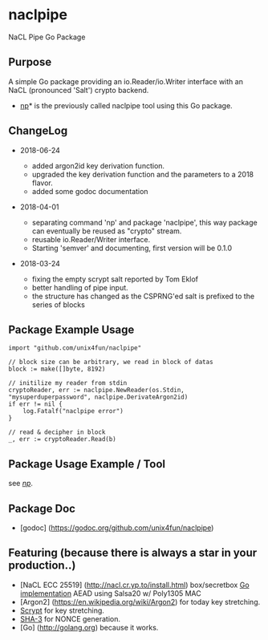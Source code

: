 # naclpipe
NaCL Pipe Go Package

## Purpose
A simple Go package providing an io.Reader/io.Writer interface with an NaCL (pronounced 'Salt') crypto backend.

  * [np](https://www.github.com/unix4fun/naclpipe/tree/master/cmd/np)* is the previously called naclpipe tool using this Go package.


## ChangeLog
* 2018-06-24
  * added argon2id key derivation function.
  * upgraded the key derivation function and the parameters to a 2018 flavor.
  * added some godoc documentation

* 2018-04-01
  * separating command 'np' and package 'naclpipe', this way package can eventually be reused as "crypto" stream.
  * reusable io.Reader/Writer interface.
  * Starting 'semver' and documenting, first version will be 0.1.0
            
* 2018-03-24
  * fixing the empty scrypt salt reported by Tom Eklof 
  * better handling of pipe input.
  * the structure has changed as the CSPRNG'ed salt is prefixed to the series of blocks

## Package Example Usage 

    import "github.com/unix4fun/naclpipe"

    // block size can be arbitrary, we read in block of datas
    block := make([]byte, 8192)

    // initilize my reader from stdin
    cryptoReader, err := naclpipe.NewReader(os.Stdin, "mysuperduperpassword", naclpipe.DerivateArgon2id)
    if err != nil {
        log.Fatalf("naclpipe error")
    }

    // read & decipher in block
    _, err := cryptoReader.Read(b)

## Package Usage Example / Tool

see *[np](https://www.github.com/unix4fun/naclpipe/tree/master/cmd/np)*.

## Package Doc

  * [godoc] (https://godoc.org/github.com/unix4fun/naclpipe)

## Featuring (because there is always a star in your production..)

  * [NaCL ECC 25519] (http://nacl.cr.yp.to/install.html) box/secretbox [Go implementation](https://godoc.org/golang.org/x/crypto/nacl) AEAD using Salsa20 w/ Poly1305 MAC
  * [Argon2] (https://en.wikipedia.org/wiki/Argon2) for today key stretching.
  * [Scrypt](http://en.wikipedia.org/wiki/Scrypt) for key stretching.
  * [SHA-3](http://en.wikipedia.org/wiki/SHA-3) for NONCE generation.
  * [Go] (http://golang.org) because it works.
